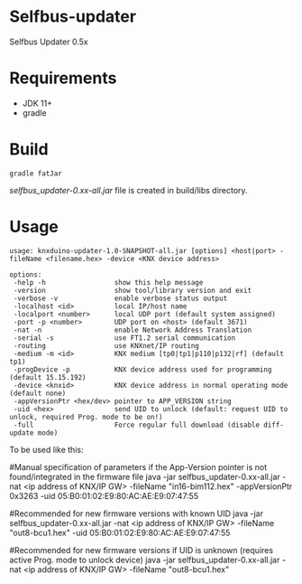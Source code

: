 # Selfbus-updater

Selfbus Updater 0.5x

# Requirements

* JDK 11+
* gradle

# Build

    gradle fatJar
    
*selfbus_updater-0.xx-all.jar* file is created in build/libs directory. 

# Usage

	usage: knxduino-updater-1.0-SNAPSHOT-all.jar [options] <host|port> -fileName <filename.hex> -device <KNX device address>

	options:
	 -help -h                 show this help message
	 -version                 show tool/library version and exit
	 -verbose -v              enable verbose status output
	 -localhost <id>          local IP/host name
	 -localport <number>      local UDP port (default system assigned)
	 -port -p <number>        UDP port on <host> (default 3671)
	 -nat -n                  enable Network Address Translation
	 -serial -s               use FT1.2 serial communication
	 -routing                 use KNXnet/IP routing
	 -medium -m <id>          KNX medium [tp0|tp1|p110|p132|rf] (default tp1)
	 -progDevice -p           KNX device address used for programming (default 15.15.192)
	 -device <knxid>          KNX device address in normal operating mode (default none)
	 -appVersionPtr <hex/dev> pointer to APP_VERSION string
	 -uid <hex>               send UID to unlock (default: request UID to unlock, required Prog. mode to be on!)
	 -full                    Force regular full download (disable diff-update mode)


To be used like this:

#Manual specification of parameters if the App-Version pointer is not found/integrated in the firmware file
	java -jar selfbus_updater-0.xx-all.jar -nat <ip address of KNX/IP GW> -fileName "in16-bim112.hex" -appVersionPtr 0x3263 -uid 05:B0:01:02:E9:80:AC:AE:E9:07:47:55
	
#Recommended for new firmware versions with known UID
	java -jar selfbus_updater-0.xx-all.jar -nat <ip address of KNX/IP GW> -fileName "out8-bcu1.hex" -uid 05:B0:01:02:E9:80:AC:AE:E9:07:47:55
	
#Recommended for new firmware versions if UID is unknown (requires active Prog. mode to unlock device)
	java -jar selfbus_updater-0.xx-all.jar -nat <ip address of KNX/IP GW> -fileName "out8-bcu1.hex"
	
